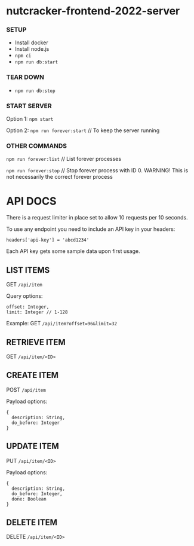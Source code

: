 # nutcracker-frontend-2022-server

### SETUP

- Install docker
- Install node.js
- `npm ci`
- `npm run db:start`

### TEAR DOWN

- `npm run db:stop`

### START SERVER

Option 1: `npm start`

Option 2: `npm run forever:start` // To keep the server running

### OTHER COMMANDS

`npm run forever:list` // List forever processes

`npm run forever:stop` // Stop forever process with ID 0. WARNING! This is not necessarily the correct forever process

# API DOCS

There is a request limiter in place set to allow 10 requests per 10 seconds.

To use any endpoint you need to include an API key in your headers:

`headers['api-key'] = 'abcd1234'`

Each API key gets some sample data upon first usage.

## LIST ITEMS
GET `/api/item`

Query options:
```
offset: Integer,
limit: Integer // 1-128
```

Example: GET ```/api/item?offset=96&limit=32```

## RETRIEVE ITEM
GET `/api/item/<ID>`

## CREATE ITEM
POST `/api/item`

Payload options:
```
{
  description: String,
  do_before: Integer
}
```
## UPDATE ITEM
PUT `/api/item/<ID>`

Payload options:
```
{
  description: String,
  do_before: Integer,
  done: Boolean
}
```
## DELETE ITEM
DELETE `/api/item/<ID>`
